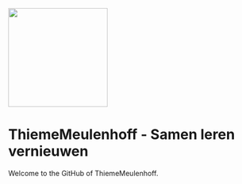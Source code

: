 <img src="https://user-images.githubusercontent.com/2963203/212672200-0c583430-6e45-4e96-a903-105cdf0e73c5.png" width="200">

# ThiemeMeulenhoff - Samen leren vernieuwen

Welcome to the GitHub of ThiemeMeulenhoff.

